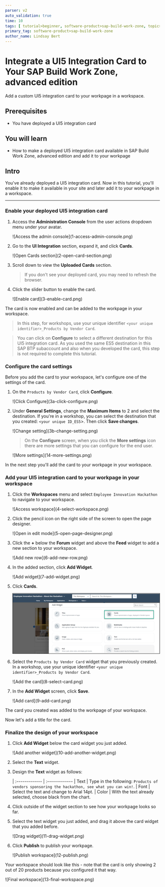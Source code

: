 ```yaml
---
parser: v2
auto_validation: true
time: 10
tags: [ tutorial>beginner, software-product>sap-build-work-zone, topic>sapui5]
primary_tag: software-product>sap-build-work-zone
author_name: Lindsay Bert
---
```


#  Integrate a UI5 Integration Card to Your SAP Build Work Zone, advanced edition
<!-- description --> Add a custom UI5 integration card to your workpage in a workspace.

## Prerequisites
 - You have deployed a UI5 integration card

## You will learn
  -  How to make a deployed UI5 integration card available in SAP Build Work Zone, advanced edition and add it to your workpage

## Intro
You've already deployed a UI5 integration card. Now in this tutorial, you'll enable it to make it available in your site and later add it to your workpage in a workspace.


---



### Enable your deployed UI5 integration card


1. Access the **Administration Console** from the user actions dropdown menu under your avatar.

    <!-- border -->![Access the admin console](1-access-admin-console.png)

2. Go to the **UI Integration** section, expand it, and click **Cards**.  

    <!-- border -->![Open Cards section](2-open-card-section.png)

3. Scroll down to view the **Uploaded Cards** section.

    >If you don't see your deployed card, you may need to refresh the browser.

4. Click the slider button to enable the card.

    <!-- border -->![Enable card](3-enable-card.png)

The card is now enabled and can be added to the workpage in your workspace.

>In this step, for workshops, use your unique identifier `<your unique identifier>_Products by Vendor Card`.

>You can click on **Configure** to select a different destination for this UI5 integration card. As you used the same ES5 destination in this SAP BTP subaccount and also when you developed the card, this step is not required to complete this tutorial.


### Configure the card settings


Before you add the card to your workspace, let's configure one of the settings of the card.

1. On the `Products by Vendor Card`, click **Configure**.

    <!-- border -->![Click Configure](3a-click-configure.png)

2. Under **General Settings**, change the **Maximum Items** to 2 and select the destination. If you're in a workshop, you can select the destination that you created:  `<your unique ID_ES5`>. Then click **Save changes**.

    <!-- border -->![Change setting](3b-change-setting.png)

    > On the **Configure** screen, when you click the **More settings** icon there are more settings that you can configure for the end user.
    <!-- border -->![More settings](14-more-settings.png)

In the next step you'll add the card to your workpage in your workspace.



### Add your UI5 integration card to your workpage in your workspace


1. Click the **Workspaces** menu and select `Employee Innovation Hackathon` to navigate to your workspace.

    <!-- border -->![Access workspace](4-select-workspace.png)


2. Click the pencil icon on the right side of the screen to open the page designer.

    <!-- border -->![Open in edit mode](5-open-page-designer.png)

3. Click the **+** below the **Forum** widget and above the **Feed** widget to add a new section to your workspace.

    <!-- border -->![Add new row](6-add-new-row.png)

4. In the added section, click **Add Widget**.

    <!-- border -->![Add widget](7-add-widget.png)

5. Click **Cards**.

    ![Click cards](7a-click-cards.png)

6. Select the `Products by Vendor Card` widget that you previously created. In a workshop, use your unique identifier `<your unique identifier>_Products by Vendor Card`.

    <!-- border -->![Add the card](8-select-card.png)

7. In the **Add Widget** screen, click **Save**.

    <!-- border -->![Add card](9-add-card.png)

The card you created was added to the workpage of your workspace.


Now let's add a title for the card.



### Finalize the design of your workspace


1. Click **Add Widget** below the card widget you just added.

    <!-- border -->![Add another widget](10-add-another-widget.png)

2. Select the **Text** widget.

3. Design the **Text** widget as follows:

    |  :------------- | :-------------
    | Text            | Type in the following: `Products of vendors sponsoring the hackathon, see what you can win!`.
    | Font            | Select the text and change to Arial 14pt.
    | Color           | With the text already selected, choose black from the chart.

4. Click outside of the widget section to see how your workpage looks so far.

5. Select the text widget you just added, and drag it above the card widget that you added before.

    <!-- border -->![Drag widget](11-drag-widget.png)

6. Click **Publish** to publish your workpage.

    <!-- border -->![Publish workspace](12-publish.png)

Your workspace should look like this - note that the card is only showing 2 out of 20 products because you configured it that way.

<!-- border -->![Final workspace](13-final-workspace.png)

